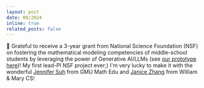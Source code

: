 ```yaml
---
layout: post
date: 08/2024
inline: true
related_posts: false
---
```


:gem: Grateful to receive a 3-year grant from National Science Foundation (NSF) on fostering the mathematical modeling competencies of middle-school students by leveraging the power of Generative AI/LLMs (see <a href="https://murongyue.github.io/MathVC.github.io/">our prototype here</a>)! My first lead-PI NSF project ever;) I'm very lucky to make it with the wonderful <a href="https://drjennifersuh.onmason.com/">Jennifer Suh</a> from GMU Math Edu and <a href="https://zjanice.github.io/">Janice Zhang</a> from William & Mary CS! 